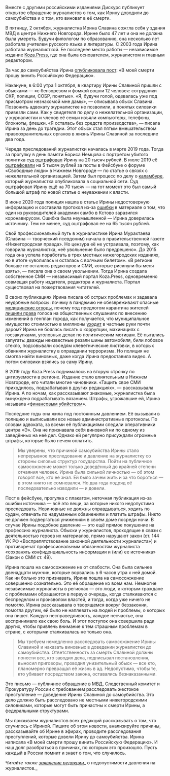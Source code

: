 Вместе с другими российскими изданиями Дискурс публикует открытое обращение журналистов о том, как Ирину доводили до самоубийства и о том, кто виноват в её смерти.

В пятницу, 2 октября, журналистка Ирина Славина сожгла себя у здания МВД в центре Нижнего Новгорода. Ирине было 47 лет и она не должна была умереть. Будучи филологом по образованию, она несколько лет работала учителем русского языка и литературы. С 2003 года Ирина работала журналисткой. Ее последнее место работы — независимое издание [Koza.Press](http://koza.press/), где она была основателем, журналистом и главным редактором.  


За час до самоубийства Ирина [опубликовала пост](https://www.facebook.com/slavirina/posts/3539650582765000?__cft__%5B0%5D=AZWS3jhfEEDbPjbYkRhiH0_rJesi280TWm90TFWEfeH4zzPedW5RAdy9gEKjE_UbdYNAt8FrRbFHoUkbGOK9JJMjzww0sUqMC4O-LFkptSUz6PstQ3JwcVwGAHaL9FsQXoI&__tn__=%2CO%2CP-R): «В моей смерти прошу винить Российскую Федерацию».

Накануне, в 6:00 утра 1 октября, в квартиру Ирины Славиной пришли с обысками — «с бензорезом и фомкой вошли 12 человек: сотрудники СКР, полиции, СОБР, понятые». «Я, будучи голой, одевалась уже под присмотром незнакомой мне дамы», — описывала обыск Славина. Позвонить адвокату журналистке не позволили, а понятых силовики привезли сами. Как у свидетеля по делу о нежелательной организации, у журналистки и членов её семьи изъяли компьютеры, телефоны, блокноты, флешки. «Я осталась без средств производства», — писала Ирина за день до трагедии. Этот обыск стал пятым вмешательством правоохранительных органов в жизнь Ирины Славиной за последние два года.

Череда преследований журналистки началась в марте 2019 года. Тогда за прогулку в день памяти Бориса Немцова с портретом убитого политика суд [оштрафовал](https://www.kommersant.ru/doc/3909430) Ирину на 20 тысяч рублей. В июле 2019 её [оштрафовали](https://www.facebook.com/photo.php?fbid=2475654295831306&set=pb.100001602795340.-2207520000..&type=3) на 5 тысяч рублей за посты в Фейсбуке о форуме «Свободные люди» в Нижнем Новгороде — по статье о связях с нежелательной организацией. Затем был процесс по делу о [каламбуре](https://www.nn.ru/news/more/v_nizhnem_novgorode_zhurnalista_oshtrafovali_na_70_tysyach_rubley_izza_slova_shanya_v_sotsseti/66290251/), который журналистка опубликовала в социальной сети. Суд оштрафовал Ирину ещё на 70 тысяч — на тот момент это был самый большой штраф по новой статье о неуважении к власти.

В июне 2020 года полиция нашла в статье Ирины недостоверную информацию и составила протокол из-за [ошибки](https://mbk-news.appspot.com/news/sovershila-samosozhzhenie/) в материале о том, что один из руководителей академии самбо в Кстово заразился коронавирусом. Ошибка была неумышленной — Ирина доверилась источнику. Тем не менее, суд оштрафовал ее на 65 тысяч рублей.

Свой профессиональный путь в журналистике Ирина Мурахтаева (Славина — творческий псевдоним) начала в правительственной газете «Нижегородская правда». Но цензура её не устраивала, поэтому, как говорила журналистка, «её увольнение было предрешено». До 2015 года она успела поработать в трех местных нижегородских изданиях, но в итоге «уволилась и осталась с волчьим билетом». «В регионе больше не осталось редакторов и СМИ, которые рискнули бы меня взять», — писала она о своем увольнении. Тогда Ирина создала собственное СМИ — независимый портал Koza.Press, одновременно совмещая работу издателя, редактора и журналиста. Портал существовал на пожертвования читателей.

В своих публикациях Ирина писала об острых проблемах и задавала неудобные вопросы: почему в пандемию не обезвреживают опасные [медицинские отходы](http://koza.press/analytics/9369), почему под предлогом карантина жителей [лишили права](http://koza.press/analytics/9451) голоса на общественных слушаниях по внесению изменений в генплан города, как получается, что муниципальное имущество стоимостью в миллионы [уходит](http://koza.press/analytics/10185) в частные руки почти даром? Ирина не боялась писать о коррупции, махинациях с госзакупками, уголовных делах по политическим мотивам. Её пытались запугать: дважды неизвестные резали шины автомобиля, били лобовое стекло, подсовывали соседям клеветнические листовки, в которых обвиняли журналистку в оправдании терроризма. Но полиция не смогла найти виновных, даже когда Ирина предоставила видео. А потом силовики взялись за саму Ирину.

В 2019 году Koza.Press поднималось на вторую строчку по цитируемости в регионе. Издание стало влиятельным в Нижнем Новгороде, его читали многие чиновники. «Тащить свое СМИ приходилось, подрабатывая в других редакциях», — рассказывала Ирина. А по ночам, как рассказывают знакомые, журналистка была вынуждена подрабатывать вязанием. Штрафы, угрожавшие ей, Ирина называла «[финансовым убийством](https://www.kommersant.ru/doc/4377226)».

Последние годы она жила под постоянным давлением. Её вызывали в полицию и выписывали все новые административные протоколы. По словам адвоката, за всеми её публикациями следили оперативники центра «Э». Она не признавала себя виновной ни по одному из заведённых на неё дел. Однако ей регулярно присуждали огромные штрафы, которые было нечем оплатить.

> Мы уверены, что причиной самоубийства Ирины стало непрерывное преследование и давление на журналистку со стороны силовых структур государства. Пойти на публичное самосожжение может только доведённый до крайней степени отчаяния человек. Ирина была сильной личностью — об этом говорят все, кто её знал. Ей было зачем жить и за что бороться — в этом никто не сомневался. Но два года подряд её последовательно изводили — и довели.

Пост в фейсбуке, прогулка с плакатом, неточная публикация из-за ошибки источника — всё это вещи, за которые никого недопустимо преследовать. Невиновные не должны оправдываться, ходить по судам, отвечать по надуманным обвинениям и платить штрафы. Никто не должен подвергаться унижениям в своём доме посреди ночи. В случае Ирины подобное давление — это ещё прямое покушение на профессию журналиста. Обыски у журналистов, проходящие в связи с деятельностью героев их материалов, прямо нарушают закон (ст. 144 УК РФ «Воспрепятствование законной деятельности журналиста») и противоречат профессиональным обязанностям журналиста «сохранять конфиденциальность информации и (или) ее источника» (Закон о СМИ ст. 49).

Ирина пошла на самосожжение не от слабости. Она была сильнее двенадцати мужчин, которые ворвались в 6 часов утра к ней домой. Как ни больно это признавать, Ирина пошла на самосожжение совершенно сознательно. Это её обращение ко всем нам. Немногие независимые журналисты в регионах — это люди, к которым граждане с проблемами обращаются в первую очередь, когда сталкиваются с беспределом и произволом властей, и тогда, когда уже ничего не помогло. Ирина рассказывала о творящемся вокруг беззаконии, помогла другим, ей было не наплевать на людей и проблемы, о которых она пишет. Каждую несправедливость, каждое несчастье, она воспринимало как свою боль. И этот поступок она совершила ради других, чтобы привлечь внимание к тем страшным проблемам в стране, с которыми сталкивалась не только она.

> Мы требуем немедленно расследовать самосожжение Ирины Славиной и наказать виновных в доведении журналистки до самоубийства. Ответственность за смерть Славиной должны понести все, кто заводил дела, подписывал постановления, выносил приговоры, проводил унизительный обыск — все кто, планомерно превращал её жизнь в ад. Недопустимо, чтобы те, кто убивает посредством закона, оставались безнаказанными.

Это письмо — публичное обращение в МВД, Следственный комитет и Прокуратуру России с требованием расследовать жестокое преступление — доведение Ирины Славиной до самоубийства. Это дело должно быть расследовано не местными нижегородскими силовиками, которые могут быть причастны к смерти Ирины, а федеральными структурами.

Мы призываем журналистов всех редакций рассказывать о том, что случилось с Ириной. Пишите об этом новости, анализируйте причины, рассказывайте об Ирине в эфирах, проводите расследования преступлений, которые довели Ирину до самоубийства. Ирина написала «В моей смерти прошу винить Российскую Федерацию». И наш долг разобраться в причинах, по которым это произошло. Пусть каждый в России помнит и знает о том, что случилось.

_Читайте также [заявление редакции](https://discours.io/articles/social/nelzya-stoyat-v-storone-net-davleniyu-na-zhurnalistov)__ о недопустимости давления на журналистов._
